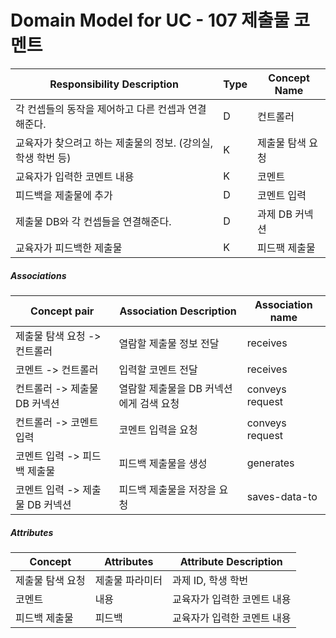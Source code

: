 # Domain Model for UC - 107 제출물 코멘트

| Responsibility Description                                   | Type | Concept Name     |
| ------------------------------------------------------------ | ---- | ---------------- |
| 각 컨셉들의 동작을 제어하고 다른 컨셉과 연결해준다.          | D    | 컨트롤러         |
| 교육자가 찾으려고 하는 제출물의 정보. (강의실, 학생 학번 등) | K    | 제출물 탐색 요청 |
| 교육자가 입력한 코멘트 내용                                  | K    | 코멘트           |
| 피드백을 제출물에 추가                                       | D    | 코멘트 입력      |
| 제출물 DB와 각 컨셉들을 연결해준다.                          | D    | 과제 DB 커넥션   |
| 교육자가 피드백한 제출물                                     | K    | 피드팩 제출물    |

##### Associations

| Concept pair                    | Association Description                 | Association name |
| ------------------------------- | --------------------------------------- | ---------------- |
| 제출물 탐색 요청 -> 컨트롤러    | 열람할 제출물 정보 전달                 | receives         |
| 코멘트 -> 컨트롤러              | 입력할 코멘트 전달                      | receives         |
| 컨트롤러 -> 제출물 DB 커넥션    | 열람할 제출물을 DB 커넥션에게 검색 요청 | conveys request  |
| 컨트롤러 -> 코멘트 입력         | 코멘트 입력을 요청                      | conveys request  |
| 코멘트 입력 -> 피드백 제출물    | 피드백 제출물을 생성                    | generates        |
| 코멘트 입력 -> 제출물 DB 커넥션 | 피드백 제출물을 저장을 요청             | saves-data-to    |

##### Attributes

| Concept          | Attributes      | Attribute Description       |
| ---------------- | --------------- | --------------------------- |
| 제출물 탐색 요청 | 제출물 파라미터 | 과제 ID, 학생 학번          |
| 코멘트           | 내용            | 교육자가 입력한 코멘트 내용 |
| 피드백 제출물    | 피드백          | 교육자가 입력한 코멘트 내용 |

